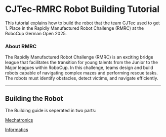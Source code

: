 # CJTec-RMRC Robot Building Tutorial

This tutorial explains how to build the robot that the team CJTec used to get 1. Place in the Rapidly Manufactured Robot Challenge (RMRC) at the RoboCup German Open 2025.


### About RMRC

​The Rapidly Manufactured Robot Challenge (RMRC) is an exciting bridge league that facilitates the transition for young talents from the Junior to the Major leagues within RoboCup. In this challenge, teams design and build robots capable of navigating complex mazes and performing rescue tasks. The robots must identify obstacles, detect victims, and navigate efficiently.

---

## Building the Robot
The Building guide is seperated in two parts:

[Mechatronics](Mechatronics.md)

[Informatics](Informatics.md)


